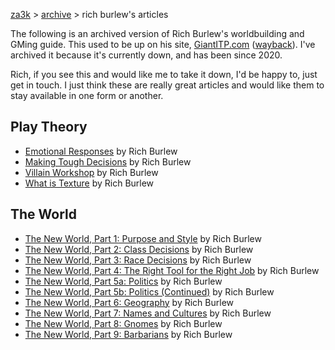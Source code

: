 [za3k](/) > [archive](/archive) > rich burlew's articles

The following is an archived version of Rich Burlew's worldbuilding and GMing guide. This used to be up on his site, [GiantITP.com](http://www.giantitp.com/Gaming.html) ([wayback](https://web.archive.org/web/20200216152147/http://www.giantitp.com/Gaming.html)). I've archived it because it's currently down, and has been since 2020.

Rich, if you see this and would like me to take it down, I'd be happy to, just get in touch. I just think these are really great articles and would like them to stay available in one form or another.

## Play Theory

- [Emotional Responses](emotion) by Rich Burlew
- [Making Tough Decisions](tough) by Rich Burlew
- [Villain Workshop](villain) by Rich Burlew
- [What is Texture](texture) by Rich Burlew

## The World

- [The New World, Part 1: Purpose and Style](part1) by Rich Burlew
- [The New World, Part 2: Class Decisions](part2) by Rich Burlew
- [The New World, Part 3: Race Decisions](part3) by Rich Burlew
- [The New World, Part 4: The Right Tool for the Right Job](part4) by Rich Burlew
- [The New World, Part 5a: Politics](part5a) by Rich Burlew
- [The New World, Part 5b: Politics (Continued)](part5b) by Rich Burlew
- [The New World, Part 6: Geography](part6) by Rich Burlew
- [The New World, Part 7: Names and Cultures](part7) by Rich Burlew
- [The New World, Part 8: Gnomes](part8) by Rich Burlew
- [The New World, Part 9: Barbarians](part9) by Rich Burlew
